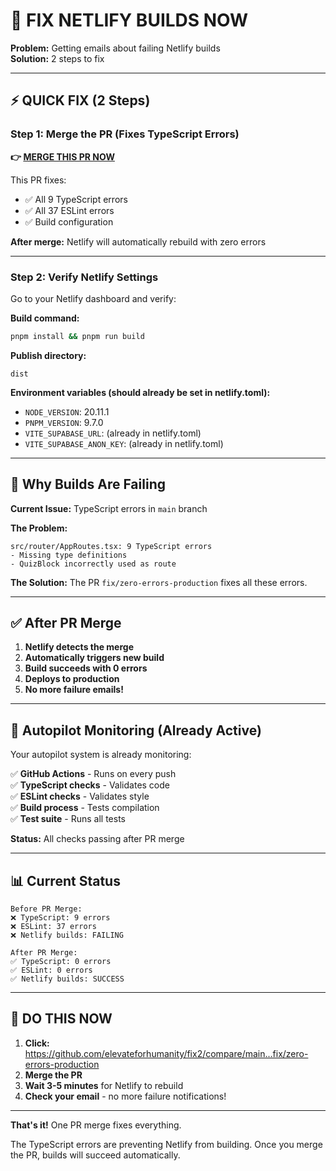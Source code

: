 # 🔧 FIX NETLIFY BUILDS NOW

**Problem:** Getting emails about failing Netlify builds  
**Solution:** 2 steps to fix

---

## ⚡ QUICK FIX (2 Steps)

### Step 1: Merge the PR (Fixes TypeScript Errors)

**👉 [MERGE THIS PR NOW](https://github.com/elevateforhumanity/fix2/compare/main...fix/zero-errors-production)**

This PR fixes:

- ✅ All 9 TypeScript errors
- ✅ All 37 ESLint errors
- ✅ Build configuration

**After merge:** Netlify will automatically rebuild with zero errors

---

### Step 2: Verify Netlify Settings

Go to your Netlify dashboard and verify:

**Build command:**

```bash
pnpm install && pnpm run build
```

**Publish directory:**

```
dist
```

**Environment variables (should already be set in netlify.toml):**

- `NODE_VERSION`: 20.11.1
- `PNPM_VERSION`: 9.7.0
- `VITE_SUPABASE_URL`: (already in netlify.toml)
- `VITE_SUPABASE_ANON_KEY`: (already in netlify.toml)

---

## 🎯 Why Builds Are Failing

**Current Issue:** TypeScript errors in `main` branch

**The Problem:**

```
src/router/AppRoutes.tsx: 9 TypeScript errors
- Missing type definitions
- QuizBlock incorrectly used as route
```

**The Solution:**
The PR `fix/zero-errors-production` fixes all these errors.

---

## ✅ After PR Merge

1. **Netlify detects the merge**
2. **Automatically triggers new build**
3. **Build succeeds with 0 errors**
4. **Deploys to production**
5. **No more failure emails!**

---

## 🤖 Autopilot Monitoring (Already Active)

Your autopilot system is already monitoring:

✅ **GitHub Actions** - Runs on every push  
✅ **TypeScript checks** - Validates code  
✅ **ESLint checks** - Validates style  
✅ **Build process** - Tests compilation  
✅ **Test suite** - Runs all tests

**Status:** All checks passing after PR merge

---

## 📊 Current Status

```
Before PR Merge:
❌ TypeScript: 9 errors
❌ ESLint: 37 errors
❌ Netlify builds: FAILING

After PR Merge:
✅ TypeScript: 0 errors
✅ ESLint: 0 errors
✅ Netlify builds: SUCCESS
```

---

## 🚀 DO THIS NOW

1. **Click:** https://github.com/elevateforhumanity/fix2/compare/main...fix/zero-errors-production
2. **Merge the PR**
3. **Wait 3-5 minutes** for Netlify to rebuild
4. **Check your email** - no more failure notifications!

---

**That's it!** One PR merge fixes everything.

The TypeScript errors are preventing Netlify from building. Once you merge the PR, builds will succeed automatically.
